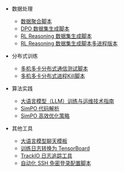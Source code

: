 - 数据处理
  - [数据聚合脚本](docs/aggregate_reasoning_data.md)
  - [DPO 数据集生成脚本](docs/dpo_data_process.md)
  - [RL Reasoning 数据集生成脚本](docs/reasoning_data_process.md)
  - [RL Reasoning 数据集生成脚本多进程版本](docs/reasoning_data_process.md)

- 分布式训练
  - [多机多卡分布式通信测试脚本](docs/multi_node_hccl_test.md)
  - [多机多卡分布式进程Kill脚本](docs/kill_multi_nodes.md)

- 算法实践
  - [大语言模型（LLM）训练与运维技术指南](docs/llm_docs_book.md)
  - [SimPO 代码解析](docs/SimPO代码解析.md)
  - [SimPO 高效优化策略](docs/SimPO高效优化策略.md)

- 其他工具
  - [大语言模型聊天模板](docs/apply_chat_template.md)
  - [训练日志转换为 TensorBoard](docs/log2tensorboard.md)
  - [TrackIO 日志追踪工具](docs/trackio_intro.md)
  - [自动化 SSH 免密登录配置脚本](docs/auto_ssh_config.md)

